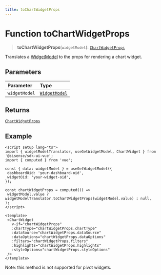 ```yaml
---
title: toChartWidgetProps
---
```


# Function toChartWidgetProps

> **toChartWidgetProps**(`widgetModel`): [`ChartWidgetProps`](../../../interfaces/interface.ChartWidgetProps.md)

Translates a [WidgetModel](../../interface.WidgetModel.md) to the props for rendering a chart widget.

## Parameters

| Parameter | Type |
| :------ | :------ |
| `widgetModel` | [`WidgetModel`](../../interface.WidgetModel.md) |

## Returns

[`ChartWidgetProps`](../../../interfaces/interface.ChartWidgetProps.md)

## Example

```vue
<script setup lang="ts">
import { widgetModelTranslator, useGetWidgetModel, ChartWidget } from '@sisense/sdk-ui-vue';
import { computed } from 'vue';

const { data: widgetModel } = useGetWidgetModel({
 dashboardOid: 'your-dashboard-oid',
 widgetOid: 'your-widget-oid',
});

const chartWidgetProps = computed(() =>
 widgetModel.value ? widgetModelTranslator.toChartWidgetProps(widgetModel.value) : null,
);
</script>

<template>
 <ChartWidget
   v-if="chartWidgetProps"
   :chartType="chartWidgetProps.chartType"
   :dataSource="chartWidgetProps.dataSource"
   :dataOptions="chartWidgetProps.dataOptions"
   :filters="chartWidgetProps.filters"
   :highlights="chartWidgetProps.highlights"
   :styleOptions="chartWidgetProps.styleOptions"
 />
</template>
```

Note: this method is not supported for pivot widgets.
